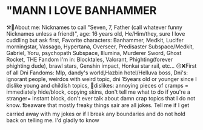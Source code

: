 # "MANN I LOVE BANHAMMER 
⚒️💜About me: Nicknames to call "Seven, 7, Father (call whatever funny Nicknames unless a friend)", age: 16 years old, He/Him/they, sure I love cuddling but ask first, Favorite characters: Banhammer, Medkit, Lucifer morningstar, Vassago, Hypertana, Overseer, Predisaster Subspace/Medkit, Gabriel, Yoru, psychopath Subspace, Illumina, Murderer Sword, Ghost Rocket, THE Fandom I'm in: Blocktales, Valorant, Phighting(forever phighting dude), brawl stars, Genshin impact, Honkai star rail, etc...
😐❌First of all Dni Fandoms: Mlp, dandy's world,Hazbin hotel/Helluva boss, Dni's: ignorant people, weirdos with weird topic, dni 15years old or younger since I dislike young and childish topics,
🚫dislikes: annoying pieces of cramps = immediately hide/block, copying skins, don't tell me what to do if you're a stranger= instant block, don't ever talk about damn crap topics that I do not know. 
❗beaware that mostly freaky things sair are all jokes. Tell me if I get carried away with my jokes or if I break any boundaries and do not hold back on telling me. I'd gladly to know
